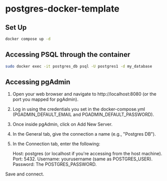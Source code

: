 # postgres-docker-template

## Set Up
```bash
docker compose up -d
```

## Accessing PSQL through the container

```bash
sudo docker exec -it postgres_db psql -U postgres1 -d my_database
```

## Accessing pgAdmin
1. Open your web browser and navigate to http://localhost:8080 (or the port you mapped for pgAdmin).
2. Log in using the credentials you set in the docker-compose.yml (PGADMIN_DEFAULT_EMAIL and PGADMIN_DEFAULT_PASSWORD).
3. Once inside pgAdmin, click on Add New Server.
4. In the General tab, give the connection a name (e.g., "Postgres DB").
5. In the Connection tab, enter the following:

    Host: postgres (or localhost if you're accessing from the host machine).
    Port: 5432.
    Username: yourusername (same as POSTGRES_USER).
    Password: The POSTGRES_PASSWORD.

Save and connect.
